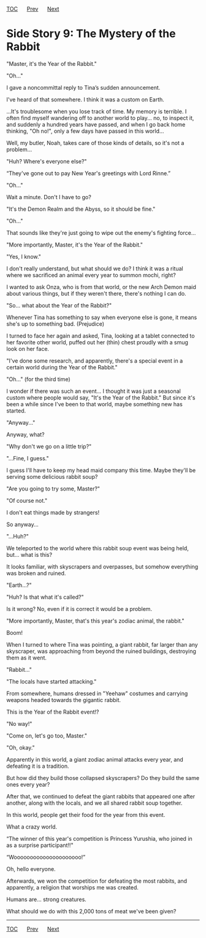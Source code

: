 [TOC](../readme.md)&nbsp;&nbsp;&nbsp;&nbsp;&nbsp;&nbsp;[Prev](Section0031.md)&nbsp;&nbsp;&nbsp;&nbsp;&nbsp;&nbsp;[Next](Section0033.md)



# Side Story 9: The Mystery of the Rabbit

"Master, it's the Year of the Rabbit."

"Oh..."

I gave a noncommittal reply to Tina’s sudden announcement.

I've heard of that somewhere. I think it was a custom on Earth.

...It's troublesome when you lose track of time. My memory is terrible.
I often find myself wandering off to another world to play... no, to
inspect it, and suddenly a hundred years have passed, and when I go back
home thinking, "Oh no!", only a few days have passed in this world...

Well, my butler, Noah, takes care of those kinds of details, so it's not
a problem...

"Huh? Where's everyone else?"

“They've gone out to pay New Year's greetings with Lord Rinne.”

"Oh…"

Wait a minute. Don't I have to go?

"It's the Demon Realm and the Abyss, so it should be fine."

"Oh..."

That sounds like they're just going to wipe out the enemy's fighting
force...

"More importantly, Master, it's the Year of the Rabbit."

"Yes, I know."

I don't really understand, but what should we do? I think it was a
ritual where we sacrificed an animal every year to summon mochi, right?

I wanted to ask Onza, who is from that world, or the new Arch Demon maid
about various things, but if they weren't there, there's nothing I can
do.

"So... what about the Year of the Rabbit?"

Whenever Tina has something to say when everyone else is gone, it means
she's up to something bad. (Prejudice)

I turned to face her again and asked, Tina, looking at a tablet
connected to her favorite other world, puffed out her (thin) chest
proudly with a smug look on her face.

"I've done some research, and apparently, there's a special event in a
certain world during the Year of the Rabbit."

"Oh..." (for the third time)

I wonder if there was such an event... I thought it was just a seasonal
custom where people would say, "It's the Year of the Rabbit." But since
it's been a while since I've been to that world, maybe something new has
started.

"Anyway..."

Anyway, what?

"Why don't we go on a little trip?"

"...Fine, I guess."

I guess I'll have to keep my head maid company this time. Maybe they'll
be serving some delicious rabbit soup?

"Are you going to try some, Master?"

"Of course not."

I don't eat things made by strangers!

So anyway...

"...Huh?"

We teleported to the world where this rabbit soup event was being held,
but... what is this?

It looks familiar, with skyscrapers and overpasses, but somehow
everything was broken and ruined.

"Earth...?"

"Huh? Is that what it's called?"

Is it wrong? No, even if it is correct it would be a problem.

"More importantly, Master, that's this year's zodiac animal, the
rabbit."

Boom!

When I turned to where Tina was pointing, a giant rabbit, far larger
than any skyscraper, was approaching from beyond the ruined buildings,
destroying them as it went.

"Rabbit..."

"The locals have started attacking."

From somewhere, humans dressed in "Yeehaw" costumes and carrying weapons
headed towards the gigantic rabbit.

This is the Year of the Rabbit event!?

"No way!"

"Come on, let's go too, Master."

"Oh, okay."

Apparently in this world, a giant zodiac animal attacks every year, and
defeating it is a tradition.

But how did they build those collapsed skyscrapers? Do they build the
same ones every year?

After that, we continued to defeat the giant rabbits that appeared one
after another, along with the locals, and we all shared rabbit soup
together.

In this world, people get their food for the year from this event.

What a crazy world.

“The winner of this year's competition is Princess Yurushia, who joined
in as a surprise participant!!"

“Wooooooooooooooooooooo!”

Oh, hello everyone.

Afterwards, we won the competition for defeating the most rabbits, and
apparently, a religion that worships me was created.

Humans are... strong creatures.

What should we do with this 2,000 tons of meat we've been given?


---
[TOC](../readme.md)&nbsp;&nbsp;&nbsp;&nbsp;&nbsp;&nbsp;[Prev](Section0031.md)&nbsp;&nbsp;&nbsp;&nbsp;&nbsp;&nbsp;[Next](Section0033.md)

